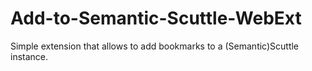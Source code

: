 # Add-to-Semantic-Scuttle-WebExt
Simple extension that allows to add bookmarks to a (Semantic)Scuttle instance.
